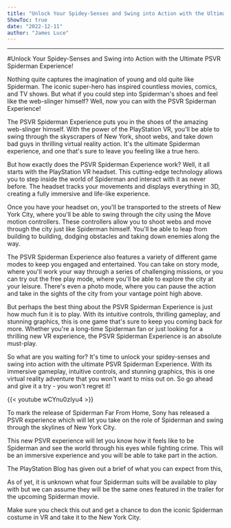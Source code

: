```yaml
---
title: "Unlock Your Spidey-Senses and Swing into Action with the Ultimate PSVR Spiderman Experience!"
ShowToc: true 
date: "2022-12-11"
author: "James Luce"
---
```

*****
#Unlock Your Spidey-Senses and Swing into Action with the Ultimate PSVR Spiderman Experience!

Nothing quite captures the imagination of young and old quite like Spiderman. The iconic super-hero has inspired countless movies, comics, and TV shows. But what if you could step into Spiderman's shoes and feel like the web-slinger himself? Well, now you can with the PSVR Spiderman Experience!

The PSVR Spiderman Experience puts you in the shoes of the amazing web-slinger himself. With the power of the PlayStation VR, you'll be able to swing through the skyscrapers of New York, shoot webs, and take down bad guys in thrilling virtual reality action. It's the ultimate Spiderman experience, and one that's sure to leave you feeling like a true hero.

But how exactly does the PSVR Spiderman Experience work? Well, it all starts with the PlayStation VR headset. This cutting-edge technology allows you to step inside the world of Spiderman and interact with it as never before. The headset tracks your movements and displays everything in 3D, creating a fully immersive and life-like experience.

Once you have your headset on, you'll be transported to the streets of New York City, where you'll be able to swing through the city using the Move motion controllers. These controllers allow you to shoot webs and move through the city just like Spiderman himself. You'll be able to leap from building to building, dodging obstacles and taking down enemies along the way.

The PSVR Spiderman Experience also features a variety of different game modes to keep you engaged and entertained. You can take on story mode, where you'll work your way through a series of challenging missions, or you can try out the free play mode, where you'll be able to explore the city at your leisure. There's even a photo mode, where you can pause the action and take in the sights of the city from your vantage point high above.

But perhaps the best thing about the PSVR Spiderman Experience is just how much fun it is to play. With its intuitive controls, thrilling gameplay, and stunning graphics, this is one game that's sure to keep you coming back for more. Whether you're a long-time Spiderman fan or just looking for a thrilling new VR experience, the PSVR Spiderman Experience is an absolute must-play.

So what are you waiting for? It's time to unlock your spidey-senses and swing into action with the ultimate PSVR Spiderman Experience. With its immersive gameplay, intuitive controls, and stunning graphics, this is one virtual reality adventure that you won't want to miss out on. So go ahead and give it a try - you won't regret it!

{{< youtube wCYnu0zIyu4 >}} 



To mark the release of Spiderman Far From Home, Sony has released a PSVR experience which will let you take on the role of Spiderman and swing through the skylines of New York City.
 
This new PSVR experience will let you know how it feels like to be Spiderman and see the world through his eyes while fighting crime. This will be an immersive experience and you will be able to take part in the action.
 
The PlayStation Blog has given out a brief of what you can expect from this,
 
As of yet, it is unknown what four Spiderman suits will be available to play with but we can assume they will be the same ones featured in the trailer for the upcoming Spiderman movie.
 
Make sure you check this out and get a chance to don the iconic Spiderman costume in VR and take it to the New York City.




